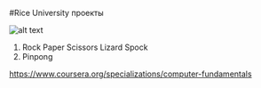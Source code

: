 #Rice University проекты

![alt text][logo]

[logo]: http://www.rice.edu/_images/rice-logo.jpg "Rice University logo"

1.  Rock Paper Scissors Lizard Spock
2.  Pinpong




https://www.coursera.org/specializations/computer-fundamentals